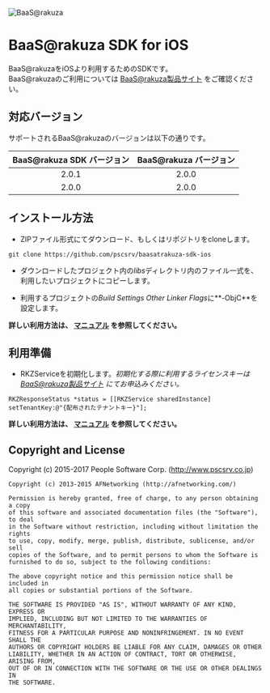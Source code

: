![BaaS@rakuza](http://www.raku-za.jp/baas/images/baasatrakuza_logo.png)

# BaaS@rakuza SDK for iOS

BaaS@rakuzaをiOSより利用するためのSDKです。  
BaaS@rakuzaのご利用については [BaaS@rakuza製品サイト](http://www.raku-za.jp/baas/) をご確認ください。

## 対応バージョン

サポートされるBaaS@rakuzaのバージョンは以下の通りです。

BaaS@rakuza SDK バージョン|BaaS@rakuza バージョン|
|:-:|:-:|
|2.0.1|2.0.0|
|2.0.0|2.0.0|


## インストール方法

* ZIPファイル形式にてダウンロード、もしくはリポジトリをcloneします。

```
git clone https://github.com/pscsrv/baasatrakuza-sdk-ios
```

* ダウンロードしたプロジェクト内の*libs*ディレクトリ内のファイル一式を、利用したいプロジェクトにコピーします。

* 利用するプロジェクトの*Build Settings Other Linker Flags*に**-ObjC**を設定します。

**詳しい利用方法は、 [マニュアル](https://github.com/pscsrv/baasatrakuza-sdk-ios/blob/master/manual/BaaSAtRakuzaSDK%E3%83%AA%E3%83%95%E3%82%A1%E3%83%AC%E3%83%B3%E3%82%B9%E3%83%9E%E3%83%8B%E3%83%A5%E3%82%A2%E3%83%AB_iOS.pdf) を参照してください。**


## 利用準備

* RKZServiceを初期化します。*初期化する際に利用するライセンスキーは [BaaS@rakuza製品サイト](http://www.raku-za.jp/baas/) にてお申込みください。*

```
RKZResponseStatus *status = [[RKZService sharedInstance] setTenantKey:@"{配布されたテナントキー}"];
```

**詳しい利用方法は、 [マニュアル](https://github.com/pscsrv/baasatrakuza-sdk-ios/blob/master/manual/BaaSAtRakuzaSDK%E3%83%AA%E3%83%95%E3%82%A1%E3%83%AC%E3%83%B3%E3%82%B9%E3%83%9E%E3%83%8B%E3%83%A5%E3%82%A2%E3%83%AB_iOS.pdf) を参照してください。**

## Copyright and License

Copyright (c) 2015-2017 People Software Corp. (http://www.pscsrv.co.jp)

```
Copyright (c) 2013-2015 AFNetworking (http://afnetworking.com/)

Permission is hereby granted, free of charge, to any person obtaining a copy
of this software and associated documentation files (the "Software"), to deal
in the Software without restriction, including without limitation the rights
to use, copy, modify, merge, publish, distribute, sublicense, and/or sell
copies of the Software, and to permit persons to whom the Software is
furnished to do so, subject to the following conditions:

The above copyright notice and this permission notice shall be included in
all copies or substantial portions of the Software.

THE SOFTWARE IS PROVIDED "AS IS", WITHOUT WARRANTY OF ANY KIND, EXPRESS OR
IMPLIED, INCLUDING BUT NOT LIMITED TO THE WARRANTIES OF MERCHANTABILITY,
FITNESS FOR A PARTICULAR PURPOSE AND NONINFRINGEMENT. IN NO EVENT SHALL THE
AUTHORS OR COPYRIGHT HOLDERS BE LIABLE FOR ANY CLAIM, DAMAGES OR OTHER
LIABILITY, WHETHER IN AN ACTION OF CONTRACT, TORT OR OTHERWISE, ARISING FROM,
OUT OF OR IN CONNECTION WITH THE SOFTWARE OR THE USE OR OTHER DEALINGS IN
THE SOFTWARE.
```
